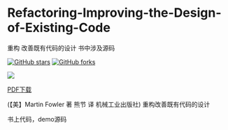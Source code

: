 # Refactoring-Improving-the-Design-of-Existing-Code
重构 改善既有代码的设计 书中涉及源码

[![GitHub stars](https://img.shields.io/github/stars/loveincode/Refactoring-Improving-the-Design-of-Existing-Code.svg?style=social&label=Stars)](https://github.com/loveincode/Refactoring-Improving-the-Design-of-Existing-Code)
[![GitHub forks](https://img.shields.io/github/forks/loveincode/Refactoring-Improving-the-Design-of-Existing-Code.svg?style=social&label=Forks)](https://github.com/loveincode/Refactoring-Improving-the-Design-of-Existing-Code)

![](https://raw.githubusercontent.com/loveincode/Refactoring-Improving-the-Design-of-Existing-Code/blob/master/source/重构：改善既有代码的设计.jpg)

[PDF下载](https://github.com//loveincode/Refactoring-Improving-the-Design-of-Existing-Code/raw/master/source/%E9%87%8D%E6%9E%84%EF%BC%9A%E6%94%B9%E5%96%84%E6%97%A2%E6%9C%89%E4%BB%A3%E7%A0%81%E7%9A%84%E8%AE%BE%E8%AE%A1.pdf) 

(【美】Martin Fowler 著 熊节 译 机械工业出版社)
重构改善既有代码的设计

书上代码，demo源码





